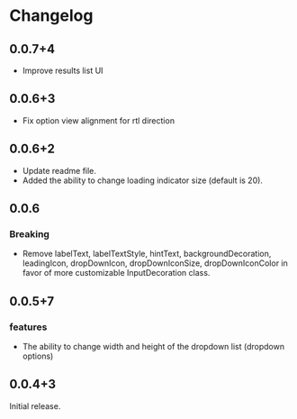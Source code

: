 # Changelog

## 0.0.7+4

- Improve results list UI

## 0.0.6+3

- Fix option view alignment for rtl direction

## 0.0.6+2

- Update readme file.
- Added the ability to change loading indicator size (default is 20).

## 0.0.6

### Breaking

- Remove labelText, labelTextStyle, hintText, backgroundDecoration, leadingIcon, dropDownIcon, dropDownIconSize, dropDownIconColor in favor of more customizable InputDecoration class.

## 0.0.5+7

### features

- The ability to change width and height of the dropdown list (dropdown options)

## 0.0.4+3

Initial release.
